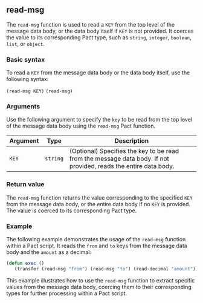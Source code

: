 ## read-msg
The `read-msg` function is used to read a `KEY` from the top level of the message data body, or the data body itself if
`KEY` is not provided. It coerces the value to its corresponding Pact type, such as `string`, `integer`, `boolean`, `list`, or `object`.

### Basic syntax

To read a `KEY` from the message data body or the data body itself, use the following syntax:

`(read-msg KEY)`
`(read-msg)`

### Arguments

Use the following argument to specify the `key` to be read from the top level of the message data body using the `read-msg` Pact function.

| Argument | Type | Description |
| --- | --- | --- |
| `KEY` | `string` | (Optional) Specifies the key to be read from the message data body. If not provided, reads the entire data body. |

### Return value

The `read-msg` function returns the value corresponding to the specified `KEY` from the message data body, or the entire data body if no `KEY` is provided. The value is coerced to its corresponding Pact type.

### Example

The following example demonstrates the usage of the `read-msg` function within a Pact script. It reads the `from` and `to` keys from the message data body and the `amount` as a decimal:

```lisp
(defun exec ()
   (transfer (read-msg "from") (read-msg "to") (read-decimal "amount")))
```

This example illustrates how to use the `read-msg` function to extract specific values from the message data body, coercing them to their corresponding types for further processing within a Pact script.
